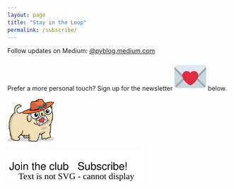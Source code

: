 ```yaml
---
layout: page
title: "Stay in the Loop"
permalink: /subscribe/
---
```


<div class="all-posts">
<div class="text-container">
<p>Follow updates on Medium: <a class="underline" href="https://pyblog.medium.com/subscribe" target="_blank">@pyblog.medium.com</a></p>
<p>Prefer a more personal touch? Sign up for the newsletter <img class="twemoji" style="vertical-align: sub;" src="../assets/img/emoji/loveletter.svg" alt="letter"> below.</p>
<div class="ml-embedded" style="margin-bottom: 1em" data-form="9OoTRn"></div>

<div class="subscribe-gooshi" style="">
    <img style="width: 8em;" src="../assets/img/common/puppy-letter.png" />
    <p class="thought-cloud" style="bottom: 200px;"><img class="svg-icon" id="gooshi-says-hi" src="../assets/img/profile/gooshi-subscribe.svg" alt=""></p>
</div>

</div>
<br/><br/>
</div>